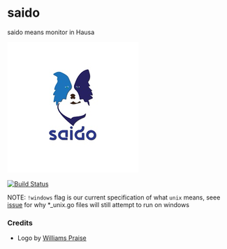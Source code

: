 # saido
saido means monitor in Hausa


![Logo](assets/Saido300.jpg)

[![Build Status](https://github.com/bisohns/saido/workflows/Test/badge.svg)](https://github.com/bisohns/saido/actions)

NOTE: `!windows` flag is our current specification of what `unix` means, seee [issue](https://github.com/golang/go/issues/20322) for why *_unix.go files will still attempt to run on windows

### Credits
 - Logo by [Williams Praise](https://github.com/kubyruby)
